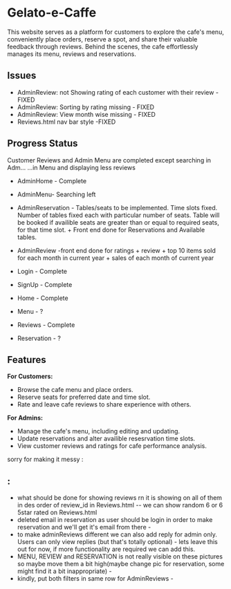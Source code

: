 # Gelato-e-Caffe
This website serves as a platform for customers to explore the cafe's menu, conveniently place orders, reserve a spot, and share their valuable feedback through reviews. Behind the scenes, the cafe effortlessly manages its menu, reviews and reservations.

## Issues
- AdminReview: not Showing rating of each customer with their review  - FIXED
- AdminReview: Sorting by rating missing - FIXED
- AdminReview: View month wise missing - FIXED
- Reviews.html nav bar style -FIXED
  
## Progress Status
Customer Reviews and Admin Menu are completed except searching in Adm…
…in Menu and displaying less reviews
- AdminHome - Complete
- AdminMenu- Searching left
- AdminReservation - Tables/seats to be implemented. Time slots fixed. Number of tables fixed each with particular number of seats. Table will be booked if availible seats are greater than or equal to required seats, for that time slot. + Front end done for Reservations and Available tables.
- AdminReview -front end done for ratings + review + top 10 items sold for each month in current year + sales of each month of current year

- Login - Complete
- SignUp - Complete
- Home - Complete
- Menu - ?
- Reviews - Complete
- Reservation - ?

## Features

**For Customers:**
- Browse the cafe menu and place orders.
- Reserve seats for preferred date and time slot.
- Rate and leave cafe reviews to share experience with others.

**For Admins:**
- Manage the cafe's menu, including editing and updating.
- Update reservations and alter availible resesrvation time slots.
- View customer reviews and ratings for cafe performance analysis.


sorry for making it messy :
##  :
- what should be done for showing reviews rn it is showing on all of them in des order of review_id in Reviews.html -- we can show random 6 or 6 5star rated on Reviews.html 
- deleted email in reservation as user should be login in order to make reservation and we'll get it's email from there -
- to make adminReviews different we can also add reply for admin only. Users can only view replies (but that's totally optional) - lets leave this out for now, if more functionality are required we can add this.
- MENU, REVIEW and RESERVATION is not really visible on these pictures so maybe move them a bit high(maybe change pic for reservation, some might find it a bit inappropriate) -
- kindly, put both filters in same row for AdminReviews -


